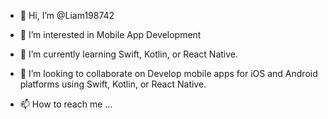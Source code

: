 - 👋 Hi, I’m @Liam198742
- 👀 I’m interested in Mobile App Development

- 🌱 I’m currently learning Swift, Kotlin, or React Native.
- 💞️ I’m looking to collaborate on Develop mobile apps for iOS and Android platforms using Swift, Kotlin, or React Native.
- 📫 How to reach me ...

<!---
Liam198742/Liam198742 is a ✨ special ✨ repository because its `README.md` (this file) appears on your GitHub profile.
You can click the Preview link to take a look at your changes.
--->
